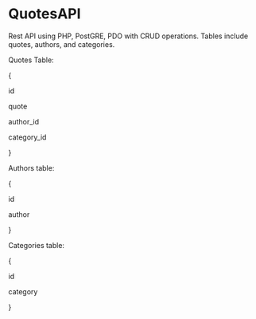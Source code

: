 # QuotesAPI
Rest API using PHP, PostGRE, PDO with CRUD operations. 
Tables include quotes, authors, and categories.

Quotes Table:

{

  id  
  
  quote
  
  author_id  
  
  category_id  
  
}

Authors table:

{

  id
  
  author
  
}

Categories table:

{

  id
  
  category
  
}
